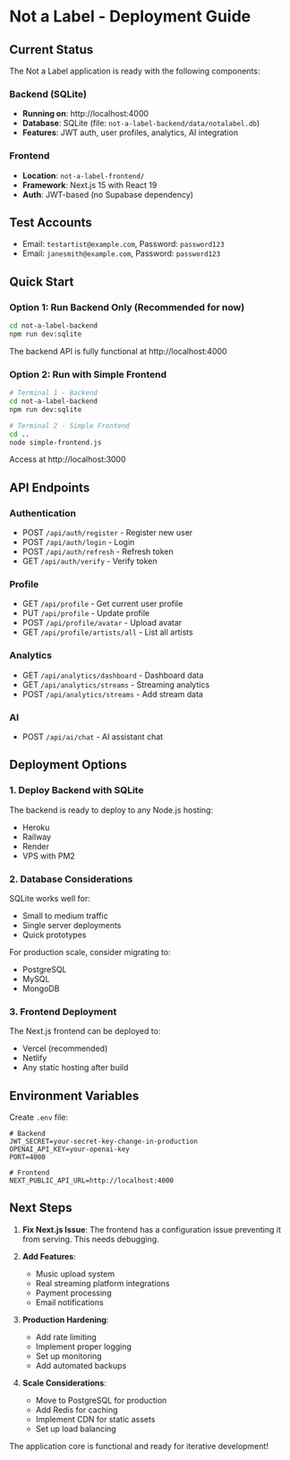 # Not a Label - Deployment Guide

## Current Status

The Not a Label application is ready with the following components:

### Backend (SQLite)
- **Running on**: http://localhost:4000
- **Database**: SQLite (file: `not-a-label-backend/data/notalabel.db`)
- **Features**: JWT auth, user profiles, analytics, AI integration

### Frontend
- **Location**: `not-a-label-frontend/`
- **Framework**: Next.js 15 with React 19
- **Auth**: JWT-based (no Supabase dependency)

## Test Accounts
- Email: `testartist@example.com`, Password: `password123`
- Email: `janesmith@example.com`, Password: `password123`

## Quick Start

### Option 1: Run Backend Only (Recommended for now)
```bash
cd not-a-label-backend
npm run dev:sqlite
```

The backend API is fully functional at http://localhost:4000

### Option 2: Run with Simple Frontend
```bash
# Terminal 1 - Backend
cd not-a-label-backend
npm run dev:sqlite

# Terminal 2 - Simple Frontend
cd ..
node simple-frontend.js
```

Access at http://localhost:3000

## API Endpoints

### Authentication
- POST `/api/auth/register` - Register new user
- POST `/api/auth/login` - Login
- POST `/api/auth/refresh` - Refresh token
- GET `/api/auth/verify` - Verify token

### Profile
- GET `/api/profile` - Get current user profile
- PUT `/api/profile` - Update profile
- POST `/api/profile/avatar` - Upload avatar
- GET `/api/profile/artists/all` - List all artists

### Analytics
- GET `/api/analytics/dashboard` - Dashboard data
- GET `/api/analytics/streams` - Streaming analytics
- POST `/api/analytics/streams` - Add stream data

### AI
- POST `/api/ai/chat` - AI assistant chat

## Deployment Options

### 1. Deploy Backend with SQLite
The backend is ready to deploy to any Node.js hosting:
- Heroku
- Railway
- Render
- VPS with PM2

### 2. Database Considerations
SQLite works well for:
- Small to medium traffic
- Single server deployments
- Quick prototypes

For production scale, consider migrating to:
- PostgreSQL
- MySQL
- MongoDB

### 3. Frontend Deployment
The Next.js frontend can be deployed to:
- Vercel (recommended)
- Netlify
- Any static hosting after build

## Environment Variables

Create `.env` file:
```
# Backend
JWT_SECRET=your-secret-key-change-in-production
OPENAI_API_KEY=your-openai-key
PORT=4000

# Frontend
NEXT_PUBLIC_API_URL=http://localhost:4000
```

## Next Steps

1. **Fix Next.js Issue**: The frontend has a configuration issue preventing it from serving. This needs debugging.

2. **Add Features**:
   - Music upload system
   - Real streaming platform integrations
   - Payment processing
   - Email notifications

3. **Production Hardening**:
   - Add rate limiting
   - Implement proper logging
   - Set up monitoring
   - Add automated backups

4. **Scale Considerations**:
   - Move to PostgreSQL for production
   - Add Redis for caching
   - Implement CDN for static assets
   - Set up load balancing

The application core is functional and ready for iterative development!